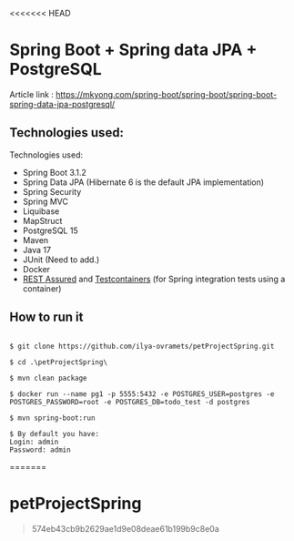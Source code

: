 <<<<<<< HEAD
# Spring Boot + Spring data JPA + PostgreSQL

Article link : https://mkyong.com/spring-boot/spring-boot/spring-boot-spring-data-jpa-postgresql/

## Technologies used:
Technologies used:
* Spring Boot 3.1.2
* Spring Data JPA (Hibernate 6  is the default JPA implementation)
* Spring Security
* Spring MVC
* Liquibase
* MapStruct
* PostgreSQL 15
* Maven
* Java 17
* JUnit (Need to add.)
* Docker
* [REST Assured](https://rest-assured.io/) and [Testcontainers](https://testcontainers.com/) (for Spring integration tests using a container)

## How to run it
```

$ git clone https://github.com/ilya-ovramets/petProjectSpring.git

$ cd .\petProjectSpring\

$ mvn clean package

$ docker run --name pg1 -p 5555:5432 -e POSTGRES_USER=postgres -e POSTGRES_PASSWORD=root -e POSTGRES_DB=todo_test -d postgres

$ mvn spring-boot:run

$ By default you have: 
Login: admin 
Password: admin

```
=======
# petProjectSpring
> 574eb43cb9b2629ae1d9e08deae61b199b9c8e0a
